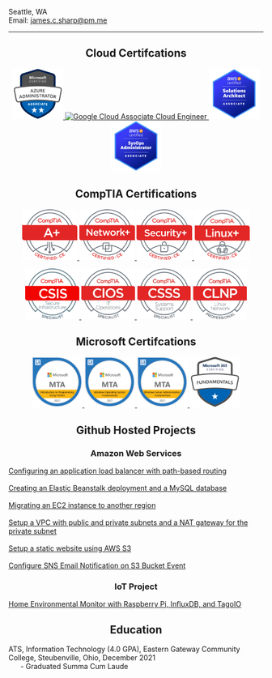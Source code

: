 <p align="left">Seattle, WA<br>
Email: <a href="mailto:james.c.sharp@pm.me">james.c.sharp@pm.me</a>
</p>

<hr size="5">

<h2 align="center">Cloud Certifcations</h2>

<p align="center">
    <a href="https://www.credly.com/badges/ce879742-9be4-43aa-9f1d-3c3202830fe6/public_url">
        <img src="azure-administrator-associate-600x600 (1).png" alt="Azure Administrator Associate" height="100">
    </a>
    <a href="https://www.credential.net/3b5b5c5d-7d1b-4bf6-800c-643faff9e606">
        <img src="https://api.accredible.com/v1/frontend/credential_website_embed_image/badge/50029287" alt="Google Cloud Associate Cloud Engineer" height="100">
    </a>
    <a href="https://www.credly.com/badges/a5e4c3cd-d445-46ce-ab42-a16d105fab60/public_url">
        <img src="aws-certified-solutions-architect-associate.png" alt="AWS Solutions Architect Associate" height="100">
    </a>
    <a href="https://www.credly.com/badges/a176fbca-13ba-4173-b730-c8d4cac216b7/public_url">
        <img src="aws-certified-sysops-administrator-associate.png" alt="AWS SysOps Administrator Associate" height="100">
    </a>
</p>

<h2 align="center">CompTIA Certifications</h2>

<p align="center">
    <a href="https://www.credly.com/badges/447667ab-f5c4-4b87-8b8a-a3b549aae3af/public_url">
        <img src="Aplus Logo Certified CE.png" alt="A+" height="100">
    </a>
    <a href="https://www.credly.com/badges/e194666f-2ca4-45d8-a967-57e7e7c022b7/public_url">
        <img src="NetworkPlus Logo Certified CE.png" alt="Network+" height="100">
    </a>
    <a href="https://www.credly.com/badges/2511bdc3-5079-42b1-8239-b4e1521ab5ac/public_url">
        <img src="SecurityPlus Logo Certified CE.png" alt="Security+" height="100">
    </a>
    <a href="https://www.credly.com/badges/0821a224-95d6-450c-8d2b-3ca5fc86973e/public_url">
        <img src="Linux+ ce certified logo.png" alt="Linux+" height="100">
    </a>
</p>

<p align="center">
    <a href="https://www.credly.com/badges/4a8bf384-3080-4bf2-ba8a-49c7de3846f8/public_url">
        <img src="Cybersecurity CompTIA Secure Infrastructure Specialist - CSIS logo.jpg" alt="Cybersecurity CompTIA Secure Infrastructure Specialist" height="100">
    </a>
    <a href="https://www.credly.com/badges/2bdefbd1-0bfe-4343-93e9-68bf6c7ceea6/public_url">
        <img src="Infrastructure  CompTIA IT Operations Specialist - CIOS logo.jpg" alt="Infrastructure CompTIA IT Operations Specialist" height="100">
    </a>
    <a href="https://www.credly.com/badges/fe38f928-5efd-40e2-8844-9f9749dbb1f8/public_url">
        <img src="Infrastructure  CompTIA Systems Support Specialist - CSSS logo.jpg" alt="Infrastructure CompTIA Systems Support Specialist" height="100">
    </a>
    <a href="https://www.credly.com/badges/d7b8baf7-6ee5-49cf-9102-cd59d0fd7042/public_url">
        <img src="Infrastructure CompTIA Linux Network Professional -CLNP logo.jpg" alt="Infrastructure CompTIA Linux Network Professional" height="100">
    </a>
</p>
    
<h2 align="center">Microsoft Certifcations</h2>

<p align="center">
    <a href="https://www.credly.com/badges/9dea6eff-6557-4581-812d-51e888e88aef/public_url">
        <img src="mta-introduction-to-programming-using-python-certified-2021.png" alt="Python Programming" height="100">
    </a>
    <a href="https://www.credly.com/badges/2d4ca1aa-037a-4206-b6ea-da79c7decf18/public_url">
        <img src="mta-windows-operating-system-fundamentals-certified-2021.png" alt="Windows Operating System Fundamentals" height="100">
    </a>
    <a href="https://www.credly.com/badges/6d85e4d9-0108-46ff-9e3c-ddb180dd036a/public_url">
        <img src="mta-windows-server-administration-fundamentals-certified-2021.png" alt="Windows Server Administration Fundamentals" height="100">
    </a>
    <a href="https://www.credly.com/badges/381399a8-bb84-4045-b009-91482ba9e2da/public_url">
        <img src="microsoft-365-certified-fundamentals.png" alt="Microsoft 365 Fundamentals" height="100">
    </a>
</p>
    
<h2 align="center">Github Hosted Projects</h2>
<h3 align="center">Amazon Web Services</h3>
<p align="left">
<a href="https://sharp275.github.io/WCL-Challenge-One/">Configuring an application load balancer with path-based routing</a>
<br>
<br>
<a href="https://sharp275.github.io/WCL-Cloud-Challenge-Two/">Creating an Elastic Beanstalk deployment and a MySQL database</a>
<br>
<br>
<a href="https://sharp275.github.io/WCL-Cloud-Challenge-Three/">Migrating an EC2 instance to another region</a>
<br>
<br>
<a href="https://sharp275.github.io/WCL-Cloud-Challenge-Four/">Setup a VPC with public and private subnets and a NAT gateway for the private subnet</a>
<br>
<br>
<a href="https://sharp275.github.io/WCL-Cloud-Challenge-Five/">Setup a static website using AWS S3</a>
<br>
<br>
<a href="https://sharp275.github.io/WCL-Cloud-Challenge-Six/">Configure SNS Email Notification on S3 Bucket Event</a>    
</p>

<h3 align="center">IoT Project</h3>
<p align="left">
<a href="https://sharp275.github.io/Public-Environmental-Monitor/">Home Environmental Monitor with Raspberry Pi, InfluxDB, and TagoIO</a>
</p>
<h2 align="center">Education</h2>

<p>ATS, Information Technology (4.0 GPA), Eastern Gateway Community College, Steubenville, Ohio, December 2021<br>
&nbsp;&nbsp;&nbsp;&nbsp;&nbsp;&nbsp;- Graduated Summa Cum Laude
</p>
